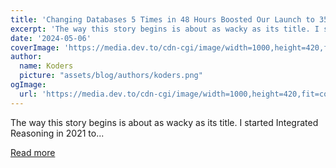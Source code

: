 ```yaml
---
title: 'Changing Databases 5 Times in 48 Hours Boosted Our Launch to 35,000 Views'
excerpt: 'The way this story begins is about as wacky as its title. I started Integrated Reasoning in 2021 to...'
date: '2024-05-06'
coverImage: 'https://media.dev.to/cdn-cgi/image/width=1000,height=420,fit=cover,gravity=auto,format=auto/https%3A%2F%2Fdev-to-uploads.s3.amazonaws.com%2Fuploads%2Farticles%2F9ocou8kp2ml75lhqw0us.png'
author:
  name: Koders
  picture: "assets/blog/authors/koders.png"
ogImage:
  url: 'https://media.dev.to/cdn-cgi/image/width=1000,height=420,fit=cover,gravity=auto,format=auto/https%3A%2F%2Fdev-to-uploads.s3.amazonaws.com%2Fuploads%2Farticles%2F9ocou8kp2ml75lhqw0us.png'
---
```


The way this story begins is about as wacky as its title. I started Integrated Reasoning in 2021 to...

[Read more](https://dev.to/supabase/changing-databases-5-times-in-48-hours-boosted-our-launch-to-35000-views-1oc2)
